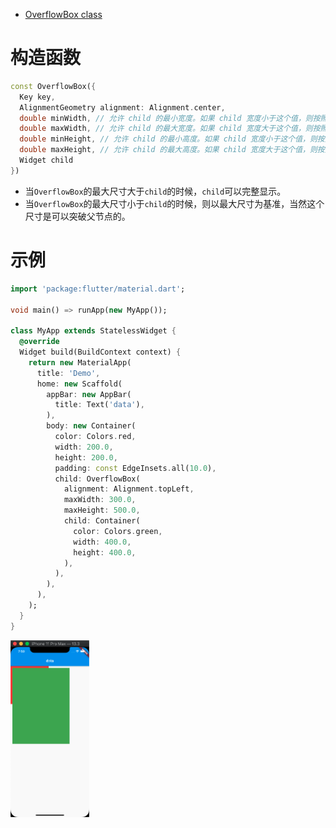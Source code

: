 
* [OverflowBox class](https://api.flutter.dev/flutter/widgets/OverflowBox-class.html)

# 构造函数

```dart
const OverflowBox({
  Key key,
  AlignmentGeometry alignment: Alignment.center,
  double minWidth, // 允许 child 的最小宽度。如果 child 宽度小于这个值，则按照最小宽度进行显示
  double maxWidth, // 允许 child 的最大宽度。如果 child 宽度大于这个值，则按照最大宽度进行显示
  double minHeight, // 允许 child 的最小高度。如果 child 宽度小于这个值，则按照最小高度进行显示
  double maxHeight, // 允许 child 的最大高度。如果 child 宽度大于这个值，则按照最大高度进行显示
  Widget child
})
```

* 当`OverflowBox`的最大尺寸大于`child`的时候，`child`可以完整显示。
* 当`OverflowBox`的最大尺寸小于`child`的时候，则以最大尺寸为基准，当然这个尺寸是可以突破父节点的。

# 示例

```dart
import 'package:flutter/material.dart';

void main() => runApp(new MyApp());

class MyApp extends StatelessWidget {
  @override
  Widget build(BuildContext context) {
    return new MaterialApp(
      title: 'Demo',
      home: new Scaffold(
        appBar: new AppBar(
          title: Text('data'),
        ),
        body: new Container(
          color: Colors.red,
          width: 200.0,
          height: 200.0,
          padding: const EdgeInsets.all(10.0),
          child: OverflowBox(
            alignment: Alignment.topLeft,
            maxWidth: 300.0,
            maxHeight: 500.0,
            child: Container(
              color: Colors.green,
              width: 400.0,
              height: 400.0,
            ),
          ),
        ),
      ),
    );
  }
}
```

<img src="/assets/images/flutter/46.png" width = "25%" height = "25%"/>
